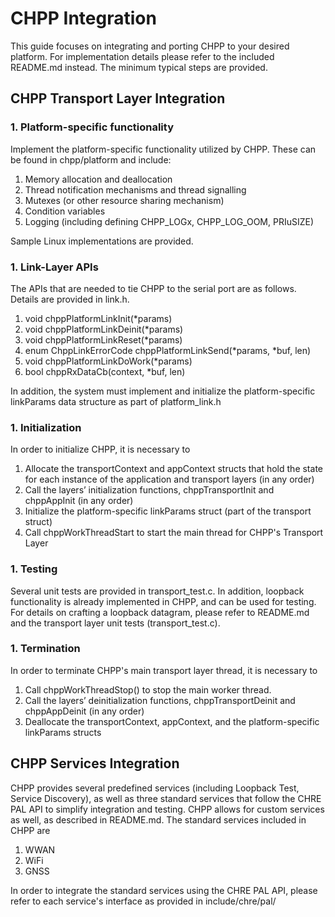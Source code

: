 # CHPP Integration

This guide focuses on integrating and porting CHPP to your desired platform. For implementation details please refer to the included README.md instead. The minimum typical steps are provided.

## CHPP Transport Layer Integration

### 1. Platform-specific functionality

Implement the platform-specific functionality utilized by CHPP. These can be found in chpp/platform and include:

1. Memory allocation and deallocation
1. Thread notification mechanisms and thread signalling
1. Mutexes (or other resource sharing mechanism)
1. Condition variables
1. Logging (including defining CHPP_LOGx, CHPP_LOG_OOM, PRIuSIZE)

Sample Linux implementations are provided.

### 1. Link-Layer APIs

The APIs that are needed to tie CHPP to the serial port are as follows. Details are provided in link.h.

1. void chppPlatformLinkInit(\*params)
1. void chppPlatformLinkDeinit(\*params)
1. void chppPlatformLinkReset(\*params)
1. enum ChppLinkErrorCode chppPlatformLinkSend(\*params, \*buf, len)
1. void chppPlatformLinkDoWork(\*params)
1. bool chppRxDataCb(context, \*buf, len)

In addition, the system must implement and initialize the platform-specific linkParams data structure as part of platform_link.h

### 1. Initialization

In order to initialize CHPP, it is necessary to

1. Allocate the transportContext and appContext structs that hold the state for each instance of the application and transport layers (in any order)
1. Call the layers’ initialization functions, chppTransportInit and chppAppInit (in any order)
1. Initialize the platform-specific linkParams struct (part of the transport struct)
1. Call chppWorkThreadStart to start the main thread for CHPP's Transport Layer

### 1. Testing

Several unit tests are provided in transport_test.c. In addition, loopback functionality is already implemented in CHPP, and can be used for testing. For details on crafting a loopback datagram, please refer to README.md and the transport layer unit tests (transport_test.c).

### 1. Termination

In order to terminate CHPP's main transport layer thread, it is necessary to

1. Call chppWorkThreadStop() to stop the main worker thread.
1. Call the layers’ deinitialization functions, chppTransportDeinit and chppAppDeinit (in any order)
1. Deallocate the transportContext, appContext, and the platform-specific linkParams structs

## CHPP Services Integration

CHPP provides several predefined services (including Loopback Test, Service Discovery), as well as three standard services that follow the CHRE PAL API to simplify integration and testing. CHPP allows for custom services as well, as described in README.md. The standard services included in CHPP are

1. WWAN
1. WiFi
1. GNSS

In order to integrate the standard services using the CHRE PAL API, please refer to each service's interface as provided in include/chre/pal/
